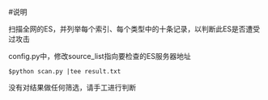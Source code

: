 #说明

扫描全网的ES，并列举每个索引、每个类型中的十条记录，以判断此ES是否遭受过攻击

config.py中，修改source_list指向要检查的ES服务器地址

	$python scan.py |tee result.txt

没有对结果做任何筛选，请手工进行判断